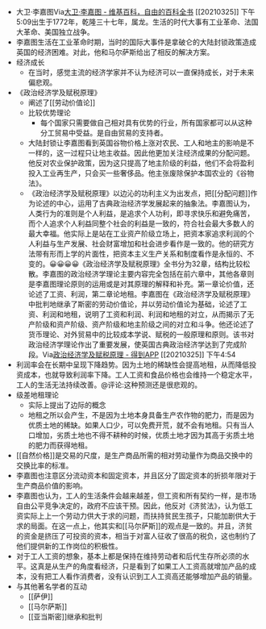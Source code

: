 - 大卫·李嘉图Via[大卫·李嘉图 - 维基百科，自由的百科全书](https://zh.wikipedia.org/wiki/%E5%A4%A7%E5%8D%AB%C2%B7%E6%9D%8E%E5%98%89%E5%9B%BE) [[20210325]] 下午5:09出生于1772年，乾隆三十七年，属龙。生活的时代大事有工业革命、法国大革命、美国独立战争。
- 李嘉图生活在工业革命时期，当时的国际大事件是拿破仑的大陆封锁政策造成英国的经济困难。对此，他和马尔萨斯给出了相反的解决方案。
- 经济成长
    - 在当时，感觉主流的经济学家并不认为经济可以一直保持成长，对于未来偏悲观。
- 《政治经济学及赋税原理》
    - 阐述了[[劳动价值论]]
    - 比较优势理论
        - 每个国家只需要做自己相对具有优势的行业，所有国家都可以从这种分工贸易中受益。是自由贸易的支持者。
    - 大陆封锁让李嘉图看到英国谷物价格上涨对农民、工人和地主的影响是不一样的，这一过程只让地主收益。因此他更加关注经济成果的分配问题。他反对农业保护政策，因为这只提高了地主阶级的利益，他们不会将盈利投入工业再生产，只会买一些奢侈品。他主张废除保护本国农业的《谷物法》。
    - 《政治经济学及赋税原理》以边沁的功利主义为出发点，把[[分配问题]]作为论述的中心，运用了古典政治经济学发展起来的抽象法。李嘉图认为，人类行为的准则是个人利益，是追求个人功利，即寻求快乐和避免痛苦，而个人追求个人利益同整个社会的利益是一致的，符合社会最大多数人的最大幸福。他实际上是站在工业资产阶级立场上，把资本家追求利润的个人利益与生产发展、社会财富增加和社会进步看作是一致的。他的研究方法带有形而上学的片面性，把资本主义生产关系和制度看作是永恒的、不变的。😀😀😀😀《政治经济学及赋税原理》全书分为32章，结构比较松散。李嘉图的政治经济学理论主要内容完全包括在前六章中，其他各章则是李嘉图理论原则的运用或是对其原理的解释和补充。第一章论价值，还论述了工资、利润，第二章论地租。李嘉图在《政治经济学及赋税原理》中批判地继承了斯密的劳动价值论，并以劳动价值论为基础，论述了工资、利润和地租，说明了工资和利润、利润和地租的对立，从而揭示了无产阶级和资产阶级、资产阶级和地主阶级之间的对立和斗争。他还论述了货币理论、对外贸易中的比较成本学说、赋税的一般原理和原则。该书对政治经济学理论作出了重要发展，使英国古典政治经济学达到了完成阶段。Via[政治经济学及赋税原理 - 得到APP](https://www.dedao.cn/ebook/rJRdy1qe4xAVBgZrvdGmz8ykaop6QWXnqqwEJnD7LR51qb2KY9NPMXOljVa28m5K) [[20210325]] 下午4:54
- 利润率会在长期中呈现下降趋势。因为土地的稀缺性会提高地租，从而降低投资成本，也就导致利润率下降。工人工资和食品价格也会维持一个稳定水平，工人的生活无法持续改善。@评论:这种预测还是很悲观的。 
- 级差地租理论
    - 实际上提出了边际的概念
    - 地租之所以会产生，不是因为土地本身具备生产农作物的肥力，而是因为优质土地的稀缺。如果人口少，可以免费开荒，就不会有地租。只有当人口增加，劣质土地也不得不耕种的时候，优质土地才因为其高于劣质土地的肥力而获得地租。
- [[自然价格]]是交易的尺度，是生产商品所需的相对劳动量作为商品交换中的交换比率的标准。
- 李嘉图也注意区分流动资本和固定资本，并且区分了固定资本的折损年限对于生产商品价值的影响。
- 李嘉图也认为，工人的生活条件会越来越差，但工资和所有契约一样，是市场自由公平竞争决定的，政府不应该干预。因此，他反对《济贫法》，认为低工资实际上上一个劳动力供大于求的问题，而扶持贫民生孩子，只能加剧供大于求的局面。在这一点上，他其实和[[马尔萨斯]]的观点是一致的。并且，济贫的资金是挤压了可投资的资本，相当于对富人征收了很高的税负，这也制约了他们提供新的工作岗位的积极性。
- 对于工人工资的想象，基本上都是保持在维持劳动者和后代生存所必须的水平。这真是从生产的角度看经济，只是看到了如果工人工资高就增加产品的成本，没有把工人看作消费者，没有认识到工人工资高还能够增加产品的销量。
- 与其他著名学者的互动
    - [[萨伊]]
    - [[马尔萨斯]]
    - [[亚当斯密]]继承和批判
